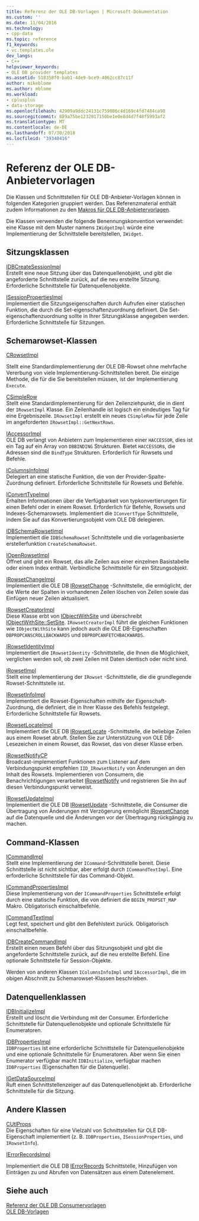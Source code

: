 ```yaml
---
title: Referenz der OLE DB-Vorlagen | Microsoft-Dokumentation
ms.custom: ''
ms.date: 11/04/2016
ms.technology:
- cpp-data
ms.topic: reference
f1_keywords:
- vc.templates.ole
dev_langs:
- C++
helpviewer_keywords:
- OLE DB provider templates
ms.assetid: 518358f0-bab1-4de9-bce9-4062cc87c11f
author: mikeblome
ms.author: mblome
ms.workload:
- cplusplus
- data-storage
ms.openlocfilehash: 42909a9ddc24131c759886c4d169c4fd7484ca98
ms.sourcegitcommit: 889a75be1232817150be1e0e8d4d7f48f5993af2
ms.translationtype: MT
ms.contentlocale: de-DE
ms.lasthandoff: 07/30/2018
ms.locfileid: "39340416"
---
```

# <a name="ole-db-provider-templates-reference"></a>Referenz der OLE DB-Anbietervorlagen
Die Klassen und Schnittstellen für OLE DB-Anbieter-Vorlagen können in folgenden Kategorien gruppiert werden. Das Referenzmaterial enthält zudem Informationen zu den [Makros für OLE DB-Anbietervorlagen](../../data/oledb/macros-for-ole-db-provider-templates.md).  
  
 Die Klassen verwenden die folgende Benennungskonvention verwendet: eine Klasse mit dem Muster namens `IWidgetImpl` würde eine Implementierung der Schnittstelle bereitstellen, `IWidget`.  
  
## <a name="session-classes"></a>Sitzungsklassen  
 [IDBCreateSessionImpl](../../data/oledb/idbcreatesessionimpl-class.md)  
 Erstellt eine neue Sitzung über das Datenquellenobjekt, und gibt die angeforderte Schnittstelle zurück, auf die neu erstellte Sitzung. Erforderliche Schnittstelle für Datenquellenobjekte.  
  
 [ISessionPropertiesImpl](../../data/oledb/isessionpropertiesimpl-class.md)  
 Implementiert die Sitzungseigenschaften durch Aufrufen einer statischen Funktion, die durch die Set-eigenschaftenzuordnung definiert. Die Set-eigenschaftenzuordnung sollte in Ihrer Sitzungsklasse angegeben werden. Erforderliche Schnittstelle für Sitzungen.  
  
## <a name="rowset-classes"></a>Schemarowset-Klassen  
 [CRowsetImpl](../../data/oledb/crowsetimpl-class.md)  
  
 Stellt eine Standardimplementierung der OLE DB-Rowset ohne mehrfache Vererbung von viele Implementierung-Schnittstellen bereit. Die einzige Methode, die für die Sie bereitstellen müssen, ist der Implementierung `Execute`.  
  
 [CSimpleRow](../../data/oledb/csimplerow-class.md)  
 Stellt eine Standardimplementierung für den Zeilenziehpunkt, die in dient der `IRowsetImpl` Klasse. Ein Zeilenhandle ist logisch ein eindeutiges Tag für eine Ergebniszeile. `IRowsetImpl` erstellt ein neues `CSimpleRow` für jede Zeile im angeforderten `IRowsetImpl::GetNextRows`.  
  
 [IAccessorImpl](../../data/oledb/iaccessorimpl-class.md)  
 OLE DB verlangt von Anbietern zum Implementieren einer `HACCESSOR`, dies ist ein Tag auf ein Array von `DBBINDING` Strukturen. Bietet `HACCESSOR`s, die Adressen sind die `BindType` Strukturen. Erforderlich für Rowsets und Befehle.  
  
 [IColumnsInfoImpl](../../data/oledb/icolumnsinfoimpl-class.md)  
 Delegiert an eine statische Funktion, die von der Provider-Spalte-Zuordnung definiert. Erforderliche Schnittstelle für Rowsets und Befehle.  
  
 [IConvertTypeImpl](../../data/oledb/iconverttypeimpl-class.md)  
 Erhalten Informationen über die Verfügbarkeit von typkonvertierungen für einen Befehl oder in einem Rowset. Erforderlich für Befehle, Rowsets und Indexes-Schemarowsets. Implementiert die `IConvertType` Schnittstelle, indem Sie auf das Konvertierungsobjekt vom OLE DB delegieren.  
  
 [IDBSchemaRowsetImpl](../../data/oledb/idbschemarowsetimpl-class.md)  
 Implementiert die `IDBSchemaRowset` Schnittstelle und die vorlagenbasierte erstellerfunktion `CreateSchemaRowset`.  
  
 [IOpenRowsetImpl](../../data/oledb/iopenrowsetimpl-class.md)  
 Öffnet und gibt ein Rowset, das alle Zeilen aus einer einzelnen Basistabelle oder einem Index enthält. Verbindliche Schnittstelle für ein Sitzungsobjekt.  
  
 [IRowsetChangeImpl](../../data/oledb/irowsetchangeimpl-class.md)  
 Implementiert die OLE DB [IRowsetChange](https://msdn.microsoft.com/library/ms715790.aspx) -Schnittstelle, die ermöglicht, der die Werte der Spalten in vorhandenen Zeilen löschen von Zeilen sowie das Einfügen neuer Zeilen aktualisiert.  
  
 [IRowsetCreatorImpl](../../data/oledb/irowsetcreatorimpl-class.md)  
 Diese Klasse erbt von [IObjectWithSite](http://msdn.microsoft.com/library/windows/desktop/ms693765) und überschreibt [IObjectWithSite::SetSite](http://msdn.microsoft.com/library/windows/desktop/ms683869). `IRowsetCreatorImpl` führt die gleichen Funktionen wie `IObjectWithSite` kann jedoch auch die OLE DB-Eigenschaften `DBPROPCANSCROLLBACKWARDS` und `DBPROPCANFETCHBACKWARDS`.  
  
 [IRowsetIdentityImpl](../../data/oledb/irowsetidentityimpl-class.md)  
 Implementiert die `IRowsetIdentity` -Schnittstelle, die Ihnen die Möglichkeit, verglichen werden soll, ob zwei Zeilen mit Daten identisch oder nicht sind.  
  
 [IRowsetImpl](../../data/oledb/irowsetimpl-class.md)  
 Stellt eine Implementierung der `IRowset` -Schnittstelle, die die grundlegende Rowset-Schnittstelle ist.  
  
 [IRowsetInfoImpl](../../data/oledb/irowsetinfoimpl-class.md)  
 Implementiert die Rowset-Eigenschaften mithilfe der Eigenschaft-Zuordnung, die definiert, die in Ihrer Klasse des Befehls festgelegt. Erforderliche Schnittstelle für Rowsets.  
  
 [IRowsetLocateImpl](../../data/oledb/irowsetlocateimpl-class.md)  
 Implementiert die OLE DB [IRowsetLocate](https://msdn.microsoft.com/library/ms721190.aspx) -Schnittstelle, die beliebige Zeilen aus einem Rowset abruft. Stellen Sie zur Unterstützung von OLE DB-Lesezeichen in einem Rowset, das Rowset, das von dieser Klasse erben.  
  
 [IRowsetNotifyCP](../../data/oledb/irowsetnotifycp-class.md)  
 Broadcast-implementiert Funktionen zum Listener auf dem Verbindungspunkt empfehlen `IID_IRowsetNotify` von Änderungen an den Inhalt des Rowsets. Implementieren von Consumern, die Benachrichtigungen verarbeitet [IRowsetNotify](https://msdn.microsoft.com/library/ms712959.aspx) und registrieren Sie ihn auf diesen Verbindungspunkt verweist.  
  
 [IRowsetUpdateImpl](../../data/oledb/irowsetupdateimpl-class.md)  
 Implementiert die OLE DB [IRowsetUpdate](https://msdn.microsoft.com/library/ms714401.aspx) -Schnittstelle, die Consumer die Übertragung von Änderungen mit Verzögerung ermöglicht [IRowsetChange](https://msdn.microsoft.com/library/ms715790.aspx) auf die Datenquelle und die Änderungen vor der Übertragung rückgängig zu machen.  
  
## <a name="command-classes"></a>Command-Klassen  
 [ICommandImpl](../../data/oledb/icommandimpl-class.md)  
 Stellt eine Implementierung der `ICommand`-Schnittstelle bereit. Diese Schnittstelle ist nicht sichtbar, aber erfolgt durch `ICommandTextImpl`. Eine erforderliche Schnittstelle für das Command-Objekt.  
  
 [ICommandPropertiesImpl](../../data/oledb/icommandpropertiesimpl-class.md)  
 Diese Implementierung von der `ICommandProperties` Schnittstelle erfolgt durch eine statische Funktion, die von definiert die `BEGIN_PROPSET_MAP` Makro. Obligatorisch einschaltbefehle.  
  
 [ICommandTextImpl](../../data/oledb/icommandtextimpl-class.md)  
 Legt fest, speichert und gibt den Befehlstext zurück. Obligatorisch einschaltbefehle.  
  
 [IDBCreateCommandImpl](../../data/oledb/idbcreatecommandimpl-class.md)  
 Erstellt einen neuen Befehl über das Sitzungsobjekt und gibt die angeforderte Schnittstelle zurück, auf die neu erstellte Befehl. Eine optionale Schnittstelle für Session-Objekte.  
  
 Werden von anderen Klassen `IColumnsInfoImpl` und `IAccessorImpl`, die im obigen Abschnitt zu Schemarowset-Klassen beschrieben.  
  
## <a name="data-source-classes"></a>Datenquellenklassen  
 [IDBInitializeImpl](../../data/oledb/idbinitializeimpl-class.md)  
 Erstellt und löscht die Verbindung mit der Consumer. Erforderliche Schnittstelle für Datenquellenobjekte und optionale Schnittstelle für Enumeratoren.  
  
 [IDBPropertiesImpl](../../data/oledb/idbpropertiesimpl-class.md)  
 `IDBProperties` ist eine erforderliche Schnittstelle für Datenquellenobjekte und eine optionale Schnittstelle für Enumeratoren. Aber wenn Sie einen Enumerator verfügbar macht `IDBInitialize`, verfügbar machen `IDBProperties` (Eigenschaften für die Datenquelle).  
  
 [IGetDataSourceImpl](../../data/oledb/igetdatasourceimpl-class.md)  
 Ruft einen Schnittstellenzeiger auf das Datenquellenobjekt ab. Erforderliche Schnittstelle für die Sitzung.  
  
## <a name="other-classes"></a>Andere Klassen  
 [CUtlProps](../../data/oledb/cutlprops-class.md)  
 Die Eigenschaften für eine Vielzahl von Schnittstellen für OLE DB-Eigenschaft implementiert (z. B. `IDBProperties`, `ISessionProperties`, und `IRowsetInfo`).  
  
 [IErrorRecordsImpl](../../data/oledb/ierrorrecordsimpl-class.md)  
  
 Implementiert die OLE DB [IErrorRecords](https://msdn.microsoft.com/library/ms718112.aspx) Schnittstelle, Hinzufügen von Einträgen zu und Abrufen von Datensätzen aus einem Datenelement.  
  
## <a name="see-also"></a>Siehe auch  
 [Referenz der OLE DB Consumervorlagen](../../data/oledb/ole-db-consumer-templates-reference.md)   
 [OLE DB-Vorlagen](../../data/oledb/ole-db-templates.md)